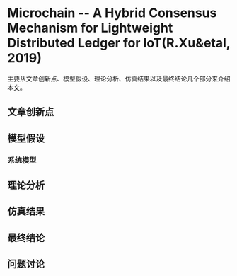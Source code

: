 # Microchain -- A Hybrid Consensus Mechanism for Lightweight Distributed Ledger for IoT(R.Xu&etal, 2019)

主要从文章创新点、模型假设、理论分析、仿真结果以及最终结论几个部分来介绍本文。

## 文章创新点



## 模型假设


### 系统模型





## 理论分析



## 仿真结果



## 最终结论



## 问题讨论